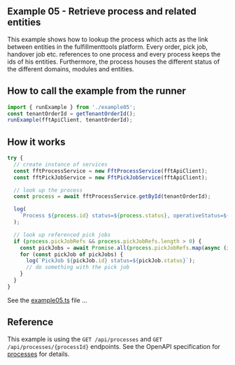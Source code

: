 ## Example 05 - Retrieve process and related entities

This example shows how to lookup the process which acts as the link between entities in the fulfillmenttools platform.
Every order, pick job, handover job etc. references to one process and every process keeps the ids of his entities.
Furthermore, the process houses the different status of the different domains, modules and entities.

## How to call the example from the runner

```typescript
import { runExample } from './example05';
const tenantOrderId = getTenantOrderId();
runExample(fftApiClient, tenantOrderId);
```

## How it works

```typescript
try {
  // create instance of services
  const fftProcessService = new FftProcessService(fftApiClient);
  const fftPickJobService = new FftPickJobService(fftApiClient);

  // look up the process
  const process = await fftProcessService.getById(tenantOrderId);

  log(
    `Process ${process.id} status=${process.status}, operativeStatus=${process.operativeStatus}, domsStatus=${process.domsStatus}`
  );

  // look up referenced pick jobs
  if (process.pickJobRefs && process.pickJobRefs.length > 0) {
    const pickJobs = await Promise.all(process.pickJobRefs.map(async (id) => await fftPickJobService.getById(id)));
    for (const pickJob of pickJobs) {
      log(`PickJob ${pickJob.id} status=${pickJob.status}`);
      // do something with the pick job
    }
  }
}
```

See the [example05.ts](./src/example05.ts) file ...

## Reference

This example is using the `GET /api/processes` and `GET /api/processes/{processId}` endpoints. 
See the OpenAPI specification for [processes](https://fulfillmenttools.github.io/api-reference-ui/#/Core%20-%20Processes/getAllProcesses) for details.
